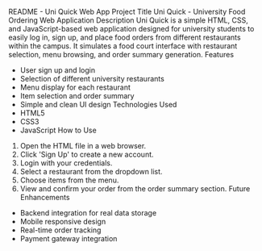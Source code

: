README - Uni Quick Web App
Project Title
Uni Quick - University Food Ordering Web Application
Description
Uni Quick is a simple HTML, CSS, and JavaScript-based web application designed for university students to easily log in, sign up, and place food orders from different restaurants within the campus. It simulates a food court interface with restaurant selection, menu browsing, and order summary generation.
Features
- User sign up and login
- Selection of different university restaurants
- Menu display for each restaurant
- Item selection and order summary
- Simple and clean UI design
Technologies Used
- HTML5
- CSS3
- JavaScript
How to Use
1. Open the HTML file in a web browser.
2. Click 'Sign Up' to create a new account.
3. Login with your credentials.
4. Select a restaurant from the dropdown list.
5. Choose items from the menu.
6. View and confirm your order from the order summary section.
Future Enhancements
- Backend integration for real data storage
- Mobile responsive design
- Real-time order tracking
- Payment gateway integration
